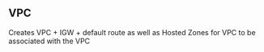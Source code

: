## VPC 

Creates VPC + IGW + default route as well as Hosted Zones for VPC to be associated with the VPC
